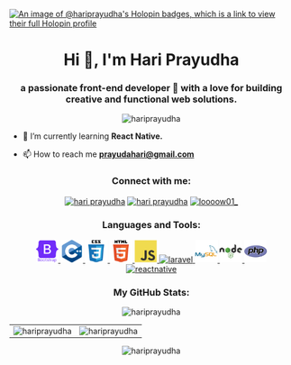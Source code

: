 [![An image of @hariprayudha's Holopin badges, which is a link to view their full Holopin profile](https://holopin.me/hariprayudha)](https://holopin.io/@hariprayudha)

<h1 align="center">Hi 👋, I'm Hari Prayudha</h1>
<h3 align="center">a passionate front-end developer 🚀 with a love for building creative and functional web solutions.</h3>

<p align="center"> <img src="https://komarev.com/ghpvc/?username=hariprayudha&label=Profile%20views&color=0e75b6&style=flat" alt="hariprayudha" /> </p>

- 🌱 I’m currently learning **React Native.**

- 📫 How to reach me **prayudahari@gmail.com**

<h3 align="center">Connect with me:</h3>
<p align="center">
<a href="https://www.linkedin.com/in/hari-prayudha" target="blank"><img align="center" src="https://raw.githubusercontent.com/rahuldkjain/github-profile-readme-generator/master/src/images/icons/Social/linked-in-alt.svg" alt="hari prayudha" height="30" width="40" /></a>
<a href="https://fb.com/harry.prayudhaii" target="blank"><img align="center" src="https://raw.githubusercontent.com/rahuldkjain/github-profile-readme-generator/master/src/images/icons/Social/facebook.svg" alt="hari prayudha" height="30" width="40" /></a>
<a href="https://instagram.com/loooow01_" target="blank"><img align="center" src="https://raw.githubusercontent.com/rahuldkjain/github-profile-readme-generator/master/src/images/icons/Social/instagram.svg" alt="loooow01_" height="30" width="40" /></a>
</p>

<h3 align="center">Languages and Tools:</h3>
<p align="center"> 
<a href="https://getbootstrap.com" target="_blank" rel="noreferrer"> <img src="https://raw.githubusercontent.com/devicons/devicon/master/icons/bootstrap/bootstrap-plain-wordmark.svg" alt="bootstrap" width="40" height="40"/> </a> 
<a href="https://www.w3schools.com/cpp/" target="_blank" rel="noreferrer"> <img src="https://raw.githubusercontent.com/devicons/devicon/master/icons/cplusplus/cplusplus-original.svg" alt="cplusplus" width="40" height="40"/> </a> 
<a href="https://www.w3schools.com/css/" target="_blank" rel="noreferrer"> <img src="https://raw.githubusercontent.com/devicons/devicon/master/icons/css3/css3-original-wordmark.svg" alt="css3" width="40" height="40"/> </a> 
<a href="https://www.w3.org/html/" target="_blank" rel="noreferrer"> <img src="https://raw.githubusercontent.com/devicons/devicon/master/icons/html5/html5-original-wordmark.svg" alt="html5" width="40" height="40"/> </a> 
<a href="https://developer.mozilla.org/en-US/docs/Web/JavaScript" target="_blank" rel="noreferrer"> <img src="https://raw.githubusercontent.com/devicons/devicon/master/icons/javascript/javascript-original.svg" alt="javascript" width="40" height="40"/> </a> 
<a href="https://laravel.com/" target="_blank" rel="noreferrer"> <img src="https://laravel.com/img/logotype.min.svg" alt="laravel" width="40" height="40"/> </a>  
<a href="https://www.mysql.com/" target="_blank" rel="noreferrer"> <img src="https://raw.githubusercontent.com/devicons/devicon/master/icons/mysql/mysql-original-wordmark.svg" alt="mysql" width="40" height="40"/> </a> 
<a href="https://nodejs.org" target="_blank" rel="noreferrer"> <img src="https://raw.githubusercontent.com/devicons/devicon/master/icons/nodejs/nodejs-original-wordmark.svg" alt="nodejs" width="40" height="40"/> </a> 
<a href="https://www.php.net" target="_blank" rel="noreferrer"> <img src="https://raw.githubusercontent.com/devicons/devicon/master/icons/php/php-original.svg" alt="php" width="40" height="40"/> </a> 
<a href="https://reactnative.dev/" target="_blank" rel="noreferrer"> <img src="https://reactnative.dev/img/header_logo.svg" alt="reactnative" width="40" height="40"/> </a> 
</p>

<h3 align="center">My GitHub Stats:</h3>
<p align="center"><img src="http://github-profile-summary-cards.vercel.app/api/cards/profile-details?username=HariPrayudha&theme=2077" alt="hariprayudha" /></p>
<table align="center">
  <tr>
    <td><img src="http://github-profile-summary-cards.vercel.app/api/cards/stats?username=HariPrayudha&theme=2077" alt="hariprayudha" /></td>
    <td><img src="http://github-profile-summary-cards.vercel.app/api/cards/most-commit-language?username=HariPrayudha&theme=2077" alt="hariprayudha" /></td>
  </tr>
</table>

<p align="center">
  <img src="https://github-readme-streak-stats.herokuapp.com/?user=hariprayudha&theme=dark" alt="hariprayudha" />
</p>


